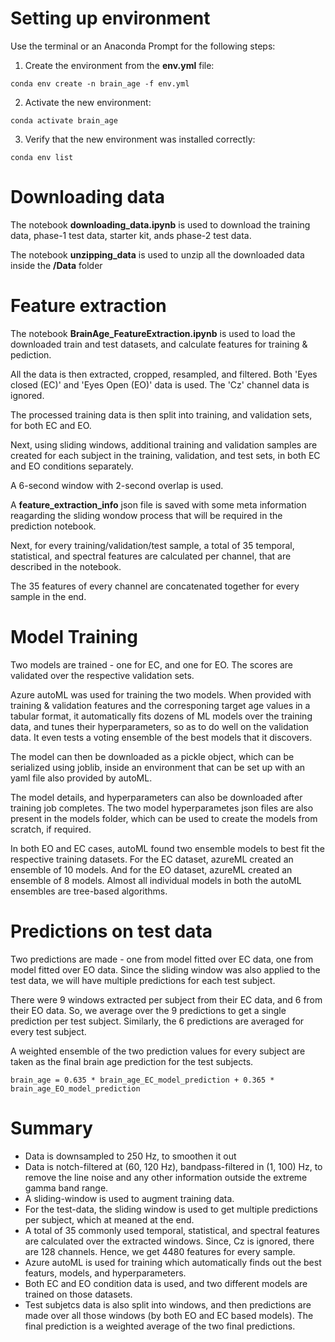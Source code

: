 # Setting up environment

Use the terminal or an Anaconda Prompt for the following steps:

1. Create the environment from the **env.yml** file:
```
conda env create -n brain_age -f env.yml
```
2. Activate the new environment: 
```
conda activate brain_age
```
3. Verify that the new environment was installed correctly:
```
conda env list
```
# Downloading data
The notebook **downloading_data.ipynb** is used to download the training data, phase-1 test data, starter kit, ands phase-2 test data.

The notebook **unzipping_data** is used to unzip all the downloaded data inside the **/Data** folder

# Feature extraction
The notebook **BrainAge_FeatureExtraction.ipynb** is used to load the downloaded train and test datasets, and calculate features for training & pediction.

All the data is then extracted, cropped, resampled, and filtered. Both 'Eyes closed (EC)' and 'Eyes Open (EO)' data is used. The 'Cz' channel data is ignored.

The processed training data is then split into training, and validation sets, for both EC and EO.

Next, using sliding windows, additional training and validation samples are created for each subject in the training, validation, and test sets, in both EC and EO conditions separately. 

A 6-second window with 2-second overlap is used.

A **feature_extraction_info** json file is saved with some meta information reagarding the sliding wondow process that will be required in the prediction notebook. 

Next, for every training/validation/test sample, a total of 35 temporal, statistical, and spectral features are calculated per channel, that are described in the notebook.

The 35 features of every channel are concatenated together for every sample in the end.

# Model Training

Two models are trained - one for EC, and one for EO. The scores are validated over the respective validation sets.

Azure autoML was used for training the two models. When provided with training & validation features and the corresponing target age values in a tabular format, it automatically fits dozens of ML models over the training data, and tunes their hyperparameters, so as to do well on the validation data. It even tests a voting ensemble of the best models that it discovers. 

The model can then be downloaded as a pickle object, which can be serialized using joblib, inside an environment that can be set up with an yaml file also provided by autoML.

The model details, and hyperparameters can also be downloaded after training job completes. The two model hyperparametes json files are also present in the models folder, which can be used to create the models from scratch, if required.

In both EO and EC cases, autoML found two ensemble models to best fit the respective training datasets. For the EC dataset, azureML created an ensemble of 10 models. And for the EO dataset, azureML created an ensemble of 8 models. Almost all individual models in both the autoML ensembles are tree-based algorithms.

# Predictions on test data
 
 Two predictions are made - one from model fitted over EC data, one from model fitted over EO data. Since the sliding window was also applied to the test data, we will have multiple predictions for each test subject. 
 
 There were 9 windows extracted per subject from their EC data, and 6 from their EO data. So, we average over the 9 predictions to get a single prediction per test subject. Similarly, the 6 predictions are averaged for every test subject.
 
 A weighted ensemble of the two prediction values for every subject are taken as the final brain age prediction for the test subjects.
 
 ```
 brain_age = 0.635 * brain_age_EC_model_prediction + 0.365 * brain_age_EO_model_prediction
 ```
 # Summary
 - Data is downsampled to 250 Hz, to smoothen it out
 - Data is notch-filtered at (60, 120 Hz), bandpass-filtered in (1, 100) Hz, to remove the line noise and any other information outside the extreme gamma band range.
 - A sliding-window is used to augment training data. 
 - For the test-data, the sliding window is used to get multiple predictions per subject, which at meaned at the end.
 - A total of 35 commonly used temporal, statistical, and spectral features are calculated over the extracted windows. Since, Cz is ignored, there are 128 channels. Hence, we get 4480 features for every sample.
 - Azure autoML is used for training which automatically finds out the best featurs, models, and hyperparameters.
 - Both EC and EO condition data is used, and two different models are trained on those datasets.
 - Test subjetcs data is also split into windows, and then predictions are made over all those windows (by both EO and EC based models). The final prediction is a weighted average of the two final predictions. 